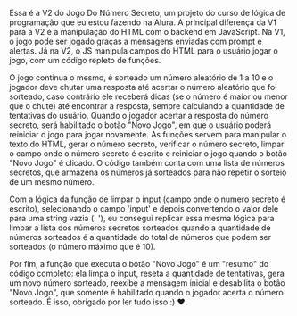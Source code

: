 Essa é a V2 do Jogo Do Número Secreto, um projeto do curso de lógica de programação que eu estou fazendo na Alura. A principal diferença da V1 para a V2 é a manipulação do HTML com o backend em JavaScript. Na V1, o jogo pode ser jogado graças a mensagens enviadas com prompt e alertas. Já na V2, o JS manipula campos do HTML para o usuário jogar o jogo, com um código repleto de funções.

O jogo continua o mesmo, é sorteado um número aleatório de 1 a 10 e o jogador deve chutar uma resposta até acertar o número aleatório que foi sorteado, caso contrário ele receberá dicas (se o número é maior ou menor que o chute) até encontrar a resposta, sempre calculando a quantidade de tentativas do usuário. Quando o jogador acertar a resposta do número secreto, será habilitado o botão "Novo Jogo", em que o usuário poderá reiniciar o jogo para jogar novamente. As funções servem para manipular o texto do HTML, gerar o número secreto, verificar o número secreto, limpar o campo onde o número secreto é escrito e reiniciar o jogo quando o botão "Novo Jogo" é clicado. O código também conta com uma lista de números secretos, que armazena os números já sorteados para não repetir o sorteio de um mesmo número.

Com a lógica da função de limpar o input (campo onde o numero secreto é escrito), selecionando o campo 'input' e depois convertendo o valor dele para uma string vazia (' '), eu consegui replicar essa mesma lógica para limpar a lista dos números secretos sorteados quando a quantidade de números sorteados é a quantidade do total de números que podem ser sorteados (o número máximo que é 10).

Por fim, a função que executa o botão "Novo Jogo" é um "resumo" do código completo: ela limpa o input, reseta a quantidade de tentativas, gera um novo número sorteado, reexibe a mensagem inicial e desabilita o botão "Novo Jogo", que somente é habilitado quando o jogador acerta o número sorteado. É isso, obrigado por ler tudo isso :) ❤.
